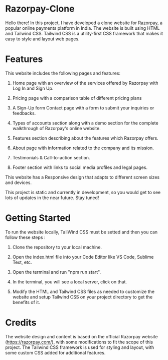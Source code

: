 # Razorpay-Clone

Hello there! In this project, I have developed a clone website for Razorpay, a popular online payments platform in India. The website is built using HTML and Tailwind CSS. Tailwind CSS is a utility-first CSS framework that makes it easy to style and layout web pages.

# Features

This website includes the following pages and features: 

1) Home page with an overview of the services offered by Razorpay with Log In and  Sign Up.

2) Pricing page with a comparison table of different pricing plans 

3) A Sign-Up form Contact page with a form to submit your inquiries or feedbacks. 

4) Types of accounts section along with a demo section for the complete walkthrough of Razorpay's online website.

5) Features section describing about the features which Razorpay offers.

6) About page with information related to the company and its mission.

7) Testimonials & Call-to-action section.

8) Footer section with links to social media profiles and legal pages. 



This website has a Responsive design that adapts to different screen sizes and devices.

This project is static and currently in development, so you would get to see lots of updates in the near future. Stay tuned! 

# Getting Started

To run the website locally, TailWind CSS must be setted and then you can follow these steps :

1) Clone the repository to your local machine.

2) Open the index.html file into your Code Editor like VS Code, Sublime Text, etc. 

3) Open the terminal and run "npm run start".

4) In the terminal, you will see a local server, click on that.

5) Modify the HTML and Tailwind CSS files as needed to customize the website and setup Tailwind CSS on your project directory to get the benefits of it.

# Credits

The website design and content is based on the official Razorpay website (https://razorpay.com/), with some modifications to fit the scope of this project. The Tailwind CSS framework is used for styling and layout, with some custom CSS added for additional features.